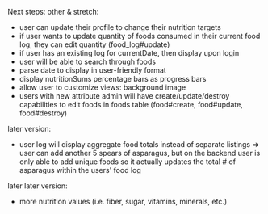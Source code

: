 Next steps:
other & stretch:
- user can update their profile to change their nutrition targets
- if user wants to update quantity of foods consumed in their current food log, they can edit quantity (food_log#update)
- if user has an existing log for currentDate, then display upon login
- user will be able to search through foods
- parse date to display in user-friendly format
- display nutritionSums percentage bars as progress bars
- allow user to customize views: background image
- users with new attribute admin will have create/update/destroy capabilities to edit foods in foods table (food#create, food#update, food#destroy)

later version:
- user log will display aggregate food totals instead of separate listings
=> user can add another 5 spears of asparagus, but on the backend user is only able to add unique foods so it actually updates the total # of asparagus within the users' food log

later later version:
- more nutrition values (i.e. fiber, sugar, vitamins, minerals, etc.)
